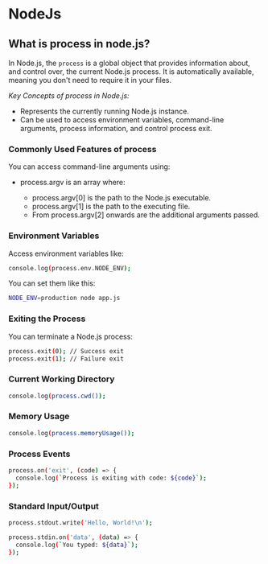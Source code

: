 # NodeJs

## What is process in node.js?

In Node.js, the `process` is a global object that provides information about, and control over, the current Node.js process. It is automatically available, meaning you don't need to require it in your files.

*Key Concepts of process in Node.js:*
 - Represents the currently running Node.js instance.
 - Can be used to access environment variables, command-line arguments, process information, and control process exit.

### Commonly Used Features of process

You can access command-line arguments using:

- process.argv is an array where:

  - process.argv[0] is the path to the Node.js executable.
  - process.argv[1] is the path to the executing file.
  - From process.argv[2] onwards are the additional arguments passed.

### Environment Variables
Access environment variables like:
```bash
console.log(process.env.NODE_ENV);
```
You can set them like this:
```bash
NODE_ENV=production node app.js
```
### Exiting the Process
You can terminate a Node.js process:
```bash
process.exit(0); // Success exit
process.exit(1); // Failure exit
```
###  Current Working Directory
```bash
console.log(process.cwd());
```
### Memory Usage
```bash
console.log(process.memoryUsage());
```
### Process Events
```bash
process.on('exit', (code) => {
  console.log(`Process is exiting with code: ${code}`);
});
```
### Standard Input/Output
```bash
process.stdout.write('Hello, World!\n');

process.stdin.on('data', (data) => {
  console.log(`You typed: ${data}`);
});
```
